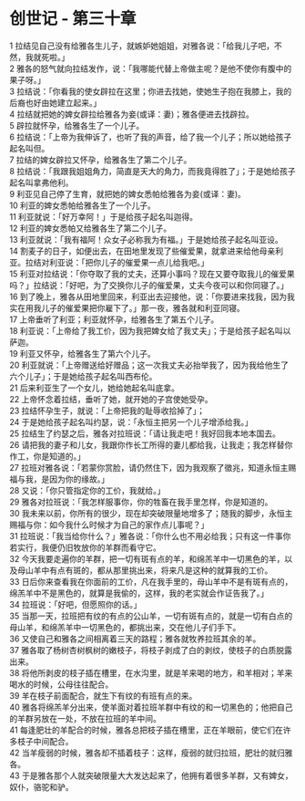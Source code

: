 # 创世记 - 第三十章
  
 1 拉结见自己没有给雅各生儿子，就嫉妒她姐姐，对雅各说：「给我儿子吧，不然，我就死啦。」  
 2 雅各的怒气就向拉结发作，说：「我哪能代替上帝做主呢？是他不使你有腹中的果子呀。」  
 3 拉结说：「你看我的使女辟拉在这里；你进去找她，使她生子抱在我膝上，我的后裔也好由她建立起来。」  
 4 拉结就把她的婢女辟拉给雅各为妾(或译：妻)；雅各便进去找辟拉。  
 5 辟拉就怀孕，给雅各生了一个儿子。  
 6 拉结说：「上帝为我伸诉了，也听了我的声音，给了我一个儿子；所以她给孩子起名叫但。  
 7 拉结的婢女辟拉又怀孕，给雅各生了第二个儿子。  
 8 拉结说：「我跟我姐姐角力，简直是天大的角力，而我竟得胜了」；于是她给孩子起名叫拿弗他利。  
 9 利亚见自己停了生育，就把她的婢女悉帕给雅各为妾(或译：妻)。  
 10 利亚的婢女悉帕给雅各生了一个儿子。  
 11 利亚就说：「好万幸阿！」于是给孩子起名叫迦得。  
 12 利亚的婢女悉帕又给雅各生了第二个儿子。  
 13 利亚就说：「我有福阿！众女子必称我为有福。」于是她给孩子起名叫亚设。  
 14 割麦子的日子，如便出去，在田地里发现了些催爱果，就拿进来给他母亲利亚。拉结对利亚说：「把你儿子的催爱果一点儿给我吧。」  
 15 利亚对拉结说：「你夺取了我的丈夫，还算小事吗？现在又要夺取我儿的催爱果吗？」拉结说：「好吧，为了交换你儿子的催爱果，丈夫今夜可以和你同寝了。」  
 16 到了晚上，雅各从田地里回来，利亚出去迎接他，说：「你要进来找我，因为我实在用我儿子的催爱果把你雇下了。」那一夜，雅各就和利亚同寝。  
 17 上帝垂听了利亚；利亚就怀孕，给雅各生了第五个儿子。  
 18 利亚说：「上帝给了我工价，因为我把婢女给了我丈夫」；于是给孩子起名叫以萨迦。  
 19 利亚又怀孕，给雅各生了第六个儿子。  
 20 利亚就说：「上帝赠送给好赠品；这一次我丈夫必抬举我了，因为我给他生了六个儿子」；于是她给孩子起名叫西布伦。  
 21 后来利亚生了一个女儿，她给她起名叫底拿。  
 22 上帝怀念着拉结，垂听了她，就开她的子宫使她受孕。  
 23 拉结怀孕生子，就说：「上帝把我的耻辱收拾掉了」；  
 24 于是她给孩子起名叫约瑟，说：「永恒主把另一个儿子增添给我。」  
 25 拉结生了约瑟之后，雅各对拉班说：「请让我走吧！我好回我本地本国去。  
 26 请把我的妻子和儿女，我跟你作长工所得的妻儿都给我，让我走；我怎样替你作工，你是知道的。」  
 27 拉班对雅各说：「若蒙你赏脸，请仍然住下，因为我观察了徵兆，知道永恒主赐福与我，是因为你的缘故。」  
 28 又说：「你只管指定你的工价，我就给。」  
 29 雅各对拉班说：「我怎样服事你，你的牲畜在我手里怎样，你是知道的。  
 30 我未来以前，你所有的很少，现在却突破限量地增多了；随我的脚步，永恒主赐福与你：如今我什么时候才为自己的家作点儿事呢？」  
 31 拉班说：「我当给你什么？」雅各说：「你什么也不用必给我；只有这一件事你若实行，我便仍旧牧放你的羊群而看守它。  
 32 今天我要走遍你的羊群，把一切有斑有点的羊，和绵羔羊中一切黑色的羊，以及母山羊中有点有斑的，都从那里挑出来，将来凡是这种的就算我的工价。  
 33 日后你来查看我在你面前的工价，凡在我手里的，母山羊中不是有斑有点的，绵羔羊中不是黑色的，就算是我偷的，这样，我的老实就会作证告我了。」  
 34 拉班说：「好吧，但愿照你的话。」  
 35 当那一天，拉班把有纹的有点的公山羊，一切有斑有点的，就是一切有白点的母山羊，和绵羔羊中一切黑色的，都挑出来，交在他儿子们手下。  
 36 又使自己和雅各之间相离着三天的路程；雅各就牧养拉班其余的羊。  
 37 雅各取了杨树杏树枫树的嫩枝子，将枝子剥成了白的剥纹，使枝子的白质脱露出来。  
 38 将他所剥皮的枝子插在槽里，在水沟里，就是羊来喝的地方，和羊相对；羊来喝水的时候，公母往往配合。  
 39 羊在枝子前面配合，就生下有纹的有班有点的来。  
 40 雅各将绵羔羊分出来，使羊面对着拉班羊群中有纹的和一切黑色的；他把自己的羊群另放在一处，不放在拉班的羊中间。  
 41 每逢肥壮的羊配合的时候，雅各总把枝子插在槽里，正在羊眼前，使它们在许多枝子中间配合。  
 42 当羊瘦弱的时候，雅各却不插着枝子：这样，瘦弱的就归拉班，肥壮的就归雅各。  
 43 于是雅各那个人就突破限量大大发达起来了，他拥有着很多羊群，又有婢女，奴仆，骆驼和驴。
